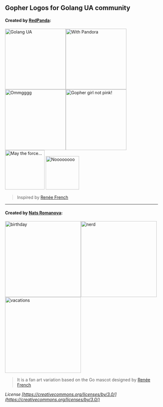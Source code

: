 ## Gopher Logos for Golang UA community

#### Created by [RedPanda](http://panda-art.red/):

<img width="200" alt="Golang UA" src="https://github.com/GolangUA/gopher-logos/blob/master/PNG/go_ua.png"><img width="200" alt="With Pandora" src="https://github.com/GolangUA/gopher-logos/blob/master/PNG/with_pandora.png"><img width="200" alt="Ommgggg" src="https://github.com/GolangUA/gopher-logos/blob/master/PNG/modern_merlin.png"><img width="200" alt="Gopher girl not pink!" src="https://github.com/GolangUA/gopher-logos/blob/master/PNG/gopher_girl.png">
<img width="130" alt="May the force..." src="https://github.com/GolangUA/gopher-logos/blob/master/PNG/dart.png">
<img width="110" alt="Noooooooo" src="https://github.com/GolangUA/gopher-logos/blob/master/PNG/luke.png">

> Inspired by [Renée French](http://reneefrench.blogspot.com/)

***

#### Created by [Nats Romanova](https://www.facebook.com/im.nats.romanova):

<img width="250" alt="birthday" src="https://github.com/GolangUA/gopher-logos/blob/master/PNG/gopher_birthday.png"><img width="250" alt="nerd" src="https://github.com/GolangUA/gopher-logos/blob/master/PNG/gopher_nerd.png"><img width="250" alt="vacations" src="https://github.com/GolangUA/gopher-logos/blob/master/PNG/gopher_vacations.png">



> It is a fan art variation based on the Go mascot designed by [Renée French](http://reneefrench.blogspot.com/)

*License  [https://creativecommons.org/licenses/by/3.0/](https://creativecommons.org/licenses/by/3.0/)*
